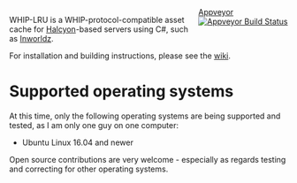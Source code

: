 <div style="float:right">
<a href="https://ci.appveyor.com/project/kf6kjg/WHIP-LRU">Appveyor <img alt="Appveyor Build Status" src="https://ci.appveyor.com/api/projects/status/github/kf6kjg/WHIP-LRU?svg=true&branch=master" style="display:block;"/></a>
</div>

WHIP-LRU is a WHIP-protocol-compatible asset cache for [Halcyon][]-based servers using C#, such as [Inworldz][].

For installation and building instructions, please see the [wiki][wiki].

[InWorldz]: http://inworldz.com/
[Halcyon]: https://github.com/InWorldz/halcyon
[wiki]: https://github.com/kf6kjg/WHIP-LRU/wiki

# Supported operating systems
At this time, only the following operating systems are being supported and tested, as I am only one guy on one computer:

* Ubuntu Linux 16.04 and newer

Open source contributions are very welcome - especially as regards testing and correcting for other operating systems.
